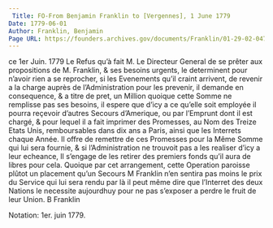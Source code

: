 ```yaml
---
 Title: FO-From Benjamin Franklin to [Vergennes], 1 June 1779
Date: 1779-06-01
Author: Franklin, Benjamin
Page URL: https://founders.archives.gov/documents/Franklin/01-29-02-0479
---
```


ce 1er Juin. 1779
Le Refus qu’à fait M. Le Directeur General de se prêter aux propositions de M. Franklin, & ses besoins urgents, le determinent pour n’avoir rien a se reprocher, si les Evenements qu’il craint arrivent, de revenir a la charge auprès de l’Administration pour les prevenir, il demande en consequence, & a titre de pret, un Million quoique cette Somme ne remplisse pas ses besoins, il espere que d’icy a ce qu’elle soit employée il pourra reçevoir d’autres Secours d’Amerique, ou par l’Emprunt dont il est chargé, & pour lequel il a fait imprimer des Promesses, au Nom des Treize Etats Unis, remboursables dans dix ans a Paris, ainsi que les Interrets chaque Année.
Il offre de remettre de ces Promesses pour la Même Somme qui lui sera fournie, & si l’Administration ne trouvoit pas a les realiser d’icy a leur echeance, Il s’engage de les retirer des premiers fonds qu’il aura de libres pour cela.
Quoique par cet arrangement, cette Operation paroisse plûtot un placement qu’un Secours M Franklin n’en sentira pas moins le prix du Service qui lui sera rendu par là il peut même dire que l’Interret des deux Nations le necessite aujourdhuy pour ne pas s’exposer a perdre le fruit de leur Union.
B Franklin
 
Notation: 1er. juin 1779.

